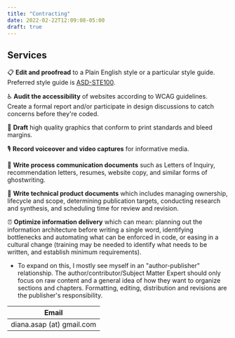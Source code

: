 ```yaml
---
title: "Contracting"
date: 2022-02-22T12:09:08-05:00
draft: true
---
```


## Services

📋 **Edit and proofread** to a Plain English style or a particular style guide. Preferred style guide is [ASD-STE100](https://asd-ste100.org/).

♿ **Audit the accessibility** of websites according to WCAG guidelines. Create a formal report and/or participate in design discussions to catch concerns before they're coded.

📐 **Draft** high quality graphics that conform to print standards and bleed margins.

🎙️ **Record voiceover and video captures** for informative media.

📝 **Write process communication documents** such as Letters of Inquiry, recommendation letters, resumes, website copy, and similar forms of ghostwriting.

📝 **Write technical product documents** which includes managing ownership, lifecycle and scope, determining publication targets, conducting research and synthesis, and scheduling time for review and revision.

⏰ **Optimize information delivery** which can mean: planning out the information architecture before writing a single word, identifying bottlenecks and automating what can be enforced in code, or easing in a cultural change (training may be needed to identify what needs to be written, and establish minimum requirements).
  - To expand on this, I mostly see myself in an "author-publisher" relationship. The author/contributor/Subject Matter Expert should only focus on raw content and a general idea of how they want to organize sections and chapters. Formatting, editing, distribution and revisions are the publisher's responsibility.

| Email |
|-------|
| diana.asap (at) gmail.com |